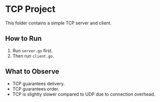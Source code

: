 # TCP Project

This folder contains a simple TCP server and client.

## How to Run
1. Run `server.go` first.
2. Then run `client.go`.

## What to Observe
- TCP guarantees delivery.
- TCP guarantees order.
- TCP is slightly slower compared to UDP due to connection overhead.

